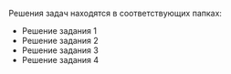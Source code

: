 <p>Решения задач находятся в соответствующих папках:</p>
<ul>
    <li>Решение задания 1</li>
    <li>Решение задания 2</li>
    <li>Решение задания 3</li>
    <li>Решение задания 4</li>
</ul>